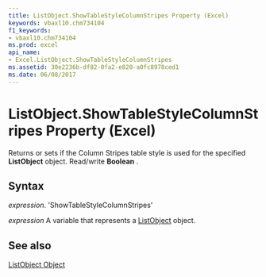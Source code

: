 ```yaml
---
title: ListObject.ShowTableStyleColumnStripes Property (Excel)
keywords: vbaxl10.chm734104
f1_keywords:
- vbaxl10.chm734104
ms.prod: excel
api_name:
- Excel.ListObject.ShowTableStyleColumnStripes
ms.assetid: 30e2236b-df82-0fa2-e820-a0fc8978ced1
ms.date: 06/08/2017
---
```



# ListObject.ShowTableStyleColumnStripes Property (Excel)

Returns or sets if the Column Stripes table style is used for the specified  **ListObject** object. Read/write **Boolean** .


## Syntax

 _expression_. 'ShowTableStyleColumnStripes'

 _expression_ A variable that represents a [ListObject](./Excel.ListObject.md) object.


## See also


[ListObject Object](Excel.ListObject.md)


